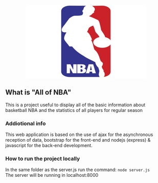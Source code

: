 <p align="center">
    <img src="https://github.com/A-mangio/NBA/blob/master/public/images/favicon.ico" width=380 height=230>
</p>

## What is "All of NBA"
This is a project useful to display all of the basic information about basketball NBA and the statistics of all players for regular season

### Addiotional info
This web application is based on the use of ajax for the asynchronous reception of data, bootstrap for the front-end and nodejs (express) & javascript for the back-end development.

### How to run the project locally
In the same folder as the server.js run the command: `node server.js` <br>
The server will be running in localhost:8000
